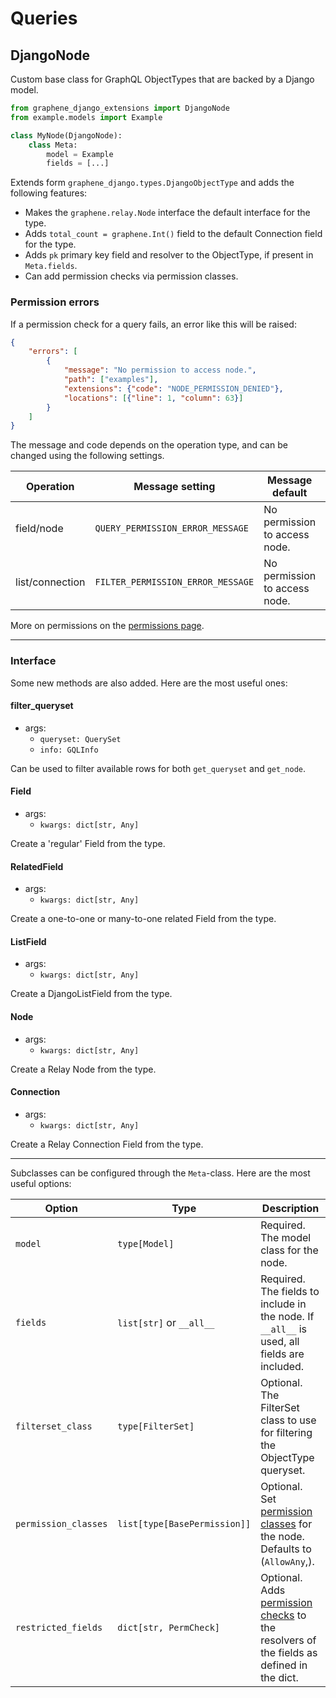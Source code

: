 # Queries

## DjangoNode

Custom base class for GraphQL ObjectTypes that are backed by a Django model.

```python
from graphene_django_extensions import DjangoNode
from example.models import Example

class MyNode(DjangoNode):
    class Meta:
        model = Example
        fields = [...]
```

Extends form `graphene_django.types.DjangoObjectType` and adds the following features:

- Makes the `graphene.relay.Node` interface the default interface for the type.
- Adds `total_count = graphene.Int()` field to the default Connection field for the type.
- Adds `pk` primary key field and resolver  to the ObjectType, if present in `Meta.fields`.
- Can add permission checks via permission classes.

### Permission errors

If a permission check for a query fails, an error like this will be raised:

```json
{
    "errors": [
        {
            "message": "No permission to access node.",
            "path": ["examples"],
            "extensions": {"code": "NODE_PERMISSION_DENIED"},
            "locations": [{"line": 1, "column": 63}]
        }
    ]
}
```

The message and code depends on the operation type, and can be changed using the following settings.

| Operation       | Message setting                   | Message default               | Code setting                   | Code default             |
|-----------------|-----------------------------------|-------------------------------|--------------------------------|--------------------------|
| field/node      | `QUERY_PERMISSION_ERROR_MESSAGE`  | No permission to access node. | `QUERY_PERMISSION_ERROR_CODE`  | NODE_PERMISSION_DENIED   |
| list/connection | `FILTER_PERMISSION_ERROR_MESSAGE` | No permission to access node. | `FILTER_PERMISSION_ERROR_CODE` | FILTER_PERMISSION_DENIED |

More on permissions on the [permissions page].

---

### Interface

Some new methods are also added. Here are the most useful ones:

#### filter_queryset

- args:
    - `queryset: QuerySet`
    - `info: GQLInfo`

Can be used to filter available rows for both `get_queryset` and `get_node`.

#### Field

- args:
    - `kwargs: dict[str, Any]`

Create a 'regular' Field from the type.

#### RelatedField

- args:
    - `kwargs: dict[str, Any]`

Create a one-to-one or many-to-one related Field from the type.

#### ListField

- args:
    - `kwargs: dict[str, Any]`

Create a DjangoListField from the type.

#### Node

- args:
    - `kwargs: dict[str, Any]`

Create a Relay Node from the type.

#### Connection

- args:
    - `kwargs: dict[str, Any]`

Create a Relay Connection Field from the type.

---

Subclasses can be configured through the `Meta`-class. Here are the most useful options:

| Option               | Type                         | Description                                                                                 |
|----------------------|------------------------------|---------------------------------------------------------------------------------------------|
| `model`              | `type[Model]`                | Required. The model class for the node.                                                     |
| `fields`             | `list[str]` or `__all__`     | Required. The fields to include in the node. If `__all__` is used, all fields are included. |
| `filterset_class`    | `type[FilterSet]`            | Optional. The FilterSet class to use for filtering the ObjectType queryset.                 |
| `permission_classes` | `list[type[BasePermission]]` | Optional. Set [permission classes] for the node. Defaults to (`AllowAny`,).                 |
| `restricted_fields`  | `dict[str, PermCheck]`       | Optional. Adds [permission checks] to the resolvers of the fields as defined in the dict.   |


[permissions page]: https://mrthearman.github.io/graphene-django-extensions/permissions/
[permission classes]: https://mrthearman.github.io/graphene-django-extensions/permissions/#permission-classes
[permission checks]: https://mrthearman.github.io/graphene-django-extensions/permissions/#restricted-fields

